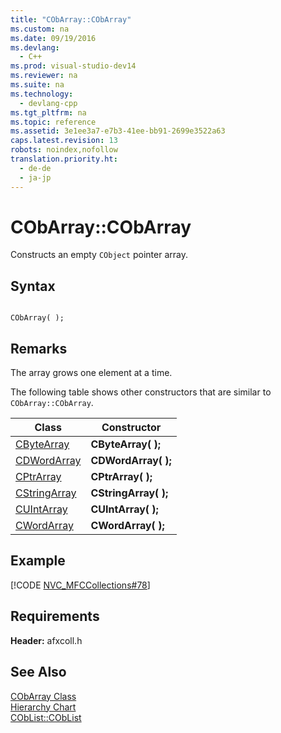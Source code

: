 ```yaml
---
title: "CObArray::CObArray"
ms.custom: na
ms.date: 09/19/2016
ms.devlang: 
  - C++
ms.prod: visual-studio-dev14
ms.reviewer: na
ms.suite: na
ms.technology: 
  - devlang-cpp
ms.tgt_pltfrm: na
ms.topic: reference
ms.assetid: 3e1ee3a7-e7b3-41ee-bb91-2699e3522a63
caps.latest.revision: 13
robots: noindex,nofollow
translation.priority.ht: 
  - de-de
  - ja-jp
---
```

# CObArray::CObArray
Constructs an empty `CObject` pointer array.  
  
## Syntax  
  
```  
  
CObArray( );  
```  
  
## Remarks  
 The array grows one element at a time.  
  
 The following table shows other constructors that are similar to `CObArray::CObArray`.  
  
|Class|Constructor|  
|-----------|-----------------|  
|[CByteArray](../vs140/CByteArray-Class.md)|**CByteArray( );**|  
|[CDWordArray](../vs140/CDWordArray-Class.md)|**CDWordArray( );**|  
|[CPtrArray](../vs140/CPtrArray-Class.md)|**CPtrArray( );**|  
|[CStringArray](../vs140/CStringArray-Class.md)|**CStringArray( );**|  
|[CUIntArray](../vs140/CUIntArray-Class.md)|**CUIntArray( );**|  
|[CWordArray](../vs140/CWordArray-Class.md)|**CWordArray( );**|  
  
## Example  
 [!CODE [NVC_MFCCollections#78](../CodeSnippet/VS_Snippets_Cpp/NVC_MFCCollections#78)]  
  
## Requirements  
 **Header:** afxcoll.h  
  
## See Also  
 [CObArray Class](../vs140/CObArray-Class.md)   
 [Hierarchy Chart](../vs140/Hierarchy-Chart.md)   
 [CObList::CObList](../vs140/CObList--CObList.md)